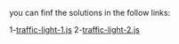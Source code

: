 you can finf the solutions in the follow links:

1-[traffic-light-1.js](traffic-light-1.js)
2-[traffic-light-2.js](traffic-light-2.js)
